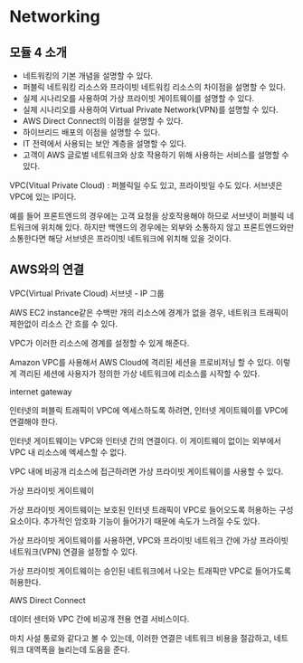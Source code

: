 # Networking

## 모듈 4 소개

* 네트워킹의 기본 개념을 설명할 수 있다. 
* 퍼블릭 네트워킹 리소스와 프라이빗 네트워킹 리소스의 차이점을 설명할 수 있다. 
* 실제 시나리오를 사용하여 가상 프라이빗 게이트웨이를 설명할 수 있다. 
* 실제 시나리오를 사용하여 Virtual Private Network(VPN)를 설명할 수 있다. 
* AWS Direct Connect의 이점을 설명할 수 있다. 
* 하이브리드 배포의 이점을 설명할 수 있다. 
* IT 전력에서 사용되는 보안 계층을 설명할 수 있다. 
* 고객이 AWS 글로벌 네트워크와 상호 작용하기 위해 사용하는 서비스를 설명할 수 있다.

VPC(Vitual Private Cloud) 
: 퍼블릭일 수도 있고, 프라이빗일 수도 있다. 
서브넷은 VPC에 있는 IP이다.

예를 들어 프론트엔드의 경우에는 고객 요청을 상호작용해야 하므로 서브넷이 퍼블릭 네트워크에 위치해 있다. 하지만 백엔드의 경우에는 외부와 소통하지 않고 프론트엔드와만 소통한다면 해당 서브넷은 프라이빗 네트워크에 위치해 있을 것이다. 

## AWS와의 연결

VPC(Virtual Private Cloud)
서브넷 - IP 그룹

AWS EC2 instance같은 수백만 개의 리소스에 경계가 없을 경우, 네트워크 트래픽이 제한없이 리소스 간 흐를 수 있다. 

VPC가 이러한 리소스에 경계를 설정할 수 있게 해준다. 

Amazon VPC를 사용해서 AWS Cloud에 격리된 세션을 프로비저닝 할 수 있다. 이렇게 격리된 세션에 사용자가 정의한 가상 네트워크에 리소스를 시작할 수 있다. 

internet gateway

인터넷의 퍼블릭 트래픽이 VPC에 엑세스하도록 하려면, 인터넷 게이트웨이를 VPC에 연결해야 한다. 

인터넷 게이트웨이는 VPC와 인터넷 간의 연결이다. 이 게이트웨이 없이는 외부에서 VPC 내 리소스에 엑세스할 수 없다.

VPC 내에 비공개 리소스에 접근하려면 가상 프라이빗 게이트웨이를 사용할 수 있다. 

가상 프라이빗 게이트웨이 

가상 프라이빗 게이트웨이는 보호된 인터넷 트래픽이 VPC로 들어오도록 허용하는 구성요소이다. 추가적인 암호화 기능이 들어가기 때문에 속도가 느려질 수도 있다. 

가상 프라이빗 게이트웨이를 사용하면, VPC와 프라이빗 네트워크 간에 가상 프라이빗 네트워크(VPN) 연결을 설정할 수 있다. 

가상 프라이빗 게이트웨이는 승인된 네트워크에서 나오는 트래픽만 VPC로 들어가도록 허용한다. 

AWS Direct Connect

데이터 센터와 VPC 간에 비공개 전용 연결 서비스이다. 

마치 사설 통로와 같다고 볼 수 있는데, 이러한 연결은 네트워크 비용을 절감하고, 네트워크 대역폭을 늘리는데 도움을 준다. 

